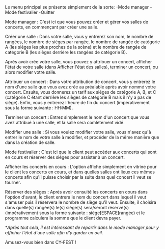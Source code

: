 Le menu principal se présente simplement de la sorte:
-Mode  manager
-Mode festivalier
-Quitter



Mode manager :
C'est ici que vous pouvez créer et gérer vos salles de concerts, en commençant par créer une salle.

Créer une salle : Dans votre salle, vous y entrerez son nom, le nombre de rangées, le nombre de sièges par rangée, le nombre de rangée de catégorie A (les sièges les plus proches de la scène) et le nombre de rangée de catégorie B (les sièges derrière les rangées de catégorie B).

Après avoir crée votre salle, vous pouvez y attribuer un concert, afficher l'état de votre salle (dans Afficher l'état des salles), terminer un concert, ou alors modifier votre salle.

Attribuer un concert : Dans votre attribution de concert, vous y entrerez le nom d'une salle que vous avez crée au préalable après avoir nommé votre concert. Ensuite, vous donnerez un tarif aux sièges de catégorie A, B, et C (catégorie C étant derrière les sièges de catégorie B mais il n'y a pas de siège). Enfin, vous y entrerez l'heure de fin du concert (impérativement sous la forme suivante : HH:MM).

Terminer un concert : Entrez simplement le nom d'un concert que vous avez attribué à une salle, et la salle sera comlètement vidé.

Modifier une salle : Si vous voulez modifier votre salle, vous n'avez qu'à entrer le nom de votre salle à modifier, et procéder de la même manière que dans la création de salle.

Mode festivalier :
C'est ici que le client peut accéder aux concerts qui sont en cours et réserver des sièges pour assister à un concert.

Afficher les concerts en cours : L'option affiche simplement en vitrine pour le client les concerts en cours, et dans quelles salles ont lieux ces mêmes concerts afin qu'il puisse choisir par la suite dans quel concert il veut se tourner.

Réserver des sièges : Après avoir consulté les concerts en cours dans l'option d'avant, le client entrera le nom du concert dans lequel il veut s'amuser puis il réservera le nombre de siège qu'il veut. Ensuite, il choisira dans quelle(s) rangée(s) le(s) siège(s) sera/seront réservé(s) (impérativement sous la forme suivante : siège[ESPACE]rangée) et le programme calculera la somme que le client devra payer.

**Après tout cela, il est intéressant de repartir dans le mode manager pour y afficher l'état d'une salle afin d'y garder un oeil.*

Amusez-vous bien dans CY-FEST !
